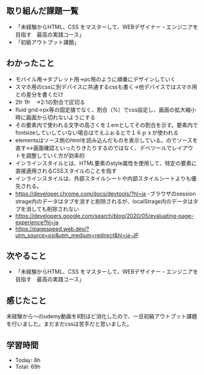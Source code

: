 ## 取り組んだ課題一覧
- 「未経験からHTML、CSS をマスターして、WEBデザイナー・エンジニアを目指す　最高の実践コース」
- 「初級アウトプット課題」
## わかったこと
- モバイル用→タブレット用→pc用のように順番にデザインしていく
- スマホ用のcssに別デバイスに共通するcssも書く→他デバイスではスマホ用との差分を書くだけ
- 2fr 1fr　→2:1の割合で区切る
- fluid grid→px等の固定値でなく、割合（%）でcss設定し、画面の拡大縮小時に画面から切れないようにする
- その要素内で使われる文字の高さくを１emとしてその割合を示す。要素内でfontsizeしていしていない場合はでえふぉるとで１６ｐｘが使われる
- elementsはソース側のhtmlを読み込んだものを表示している。のでソースを直す↔画面確認といったりきたりするのではなく、デべツールでレイアウトを調整していく方が効率的
- インラインスタイルとは、HTML要素のstyle属性を使用して、特定の要素に直接適用されるCSSスタイルのことを指す
- インラインスタイルは、外部スタイルシートや内部スタイルシートよりも優先される。
- https://developer.chrome.com/docs/devtools/?hl=ja
-ブラウザのsession strage内のデータはタブを消すと削除されるが、localStrage内のデータはタブを消しても削除されない
- https://developers.google.com/search/blog/2020/05/evaluating-page-experience?hl=ja
- https://pagespeed.web.dev/?utm_source=psi&utm_medium=redirect&hl=ja-JP
## 次やること
- 「未経験からHTML、CSS をマスターして、WEBデザイナー・エンジニアを目指す　最高の実践コース」
## 感じたこと
未経験から～のudemy動画を8割ほど消化したので、一旦初級アウトプット課題を行いました。まだまだcssは苦手だと思いました。

## 学習時間
- Today: 8h
- Total: 69h
